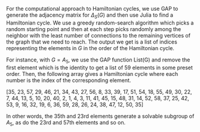 
For the computational approach to Hamiltonian cycles, we use GAP to generate the adjacency matrix for $\Delta_S(G)$ and then use Julia to find a Hamiltonian cycle. We use a greedy random-search algorithm which picks a random starting point and then at each step picks randomly among the neighbor with the least number of connections to the remaining vertices of the graph that we need to reach. The output we get is a list of indices representing the elements in $G$ in the order of the Hamiltonian cycle.

For instance, with $G=A_5,$ we use the GAP function List(G) and remove the first element which is the identity to get a list of $59$ elements in some preset order. Then, the following array gives a Hamiltonian cycle where each number is the index of the corresponding element.

[35, 23, 57, 29, 46, 21, 34, 43, 27, 56, 8, 33, 39, 17, 51, 54, 18, 55, 49, 30, 22, 7, 44, 13, 5, 10, 20, 40, 2, 1, 4, 3, 11, 41, 45, 15, 48, 31, 14, 52, 58, 37, 25, 42, 53, 9, 16, 32, 19, 6, 36, 59, 28, 26, 24, 38, 47, 12, 50, 35] 

In other words, the 35th and 23rd elements generate a solvable subgroup of $A_5$, as do the 23rd and 57th elements and so on. 
